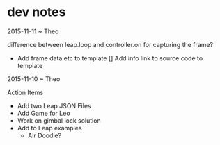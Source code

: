 dev notes
===

2015-11-11 ~ Theo

difference between leap.loop and controller.on for capturing the frame?

* Add frame data etc to template
[] Add info link to source code to template 

2015-11-10 ~ Theo

Action Items

* Add two Leap JSON Files
* Add Game for Leo
* Work on gimbal lock solution
* Add to Leap examples
	* Air Doodle?
